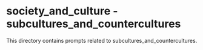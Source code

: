 # society_and_culture - subcultures_and_countercultures

This directory contains prompts related to subcultures_and_countercultures.